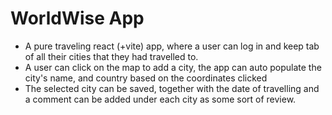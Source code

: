 # WorldWise App

- A pure traveling react (+vite) app, where a user can log in and keep tab of all their cities that they had travelled to.
- A user can click on the map to add a city, the app can auto populate the city's name, and country based on the coordinates clicked
- The selected city can be saved, together with the date of travelling and a comment can be added under each city as some sort of review.



